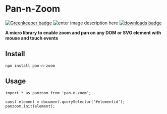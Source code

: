 # Pan-n-Zoom

[![Greenkeeper badge](https://badges.greenkeeper.io/abhishekkhandait/pan-n-zoom.svg)](https://greenkeeper.io/) ![enter image description here](https://travis-ci.org/abhishekkhandait/pan-n-zoom.svg?branch=master) [![downloads badge](https://img.shields.io/npm/dt/pan-n-zoom.svg)]([https://www.npmjs.com/package/pan-n-zoom)

**A micro library to enable zoom and pan on any DOM or SVG element with mouse and touch events**

## Install
    npm install pan-n-zoom

## Usage

    import * as panzoom from 'pan-n-zoom';
	
	const element = document.querySelector('#elementid');
	panzoom.init(element);
